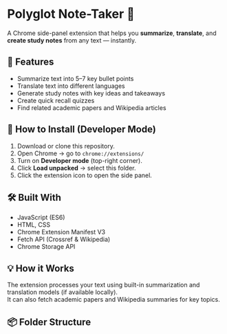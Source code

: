 # Polyglot Note-Taker 🧠

A Chrome side-panel extension that helps you **summarize**, **translate**, and **create study notes** from any text — instantly.

## 🚀 Features
- Summarize text into 5–7 key bullet points
- Translate text into different languages
- Generate study notes with key ideas and takeaways
- Create quick recall quizzes
- Find related academic papers and Wikipedia articles

## 🧩 How to Install (Developer Mode)
1. Download or clone this repository.
2. Open Chrome → go to `chrome://extensions/`
3. Turn on **Developer mode** (top-right corner).
4. Click **Load unpacked** → select this folder.
5. Click the extension icon to open the side panel.

## 🛠 Built With
- JavaScript (ES6)
- HTML, CSS
- Chrome Extension Manifest V3
- Fetch API (Crossref & Wikipedia)
- Chrome Storage API

## 💡 How it Works
The extension processes your text using built-in summarization and translation models (if available locally).  
It can also fetch academic papers and Wikipedia summaries for key topics.

## 📦 Folder Structure
